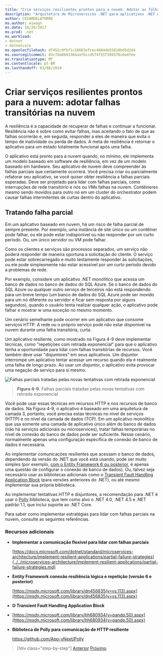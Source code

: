 ```yaml
---
title: "Crie serviços resilientes prontos para a nuvem. Adotar as falhas transitórias na nuvem"
description: "Arquitetura de Microservices .NET para aplicativos .NET em contêineres | Crie serviços resilientes prontos para a nuvem. Adotar as falhas transitórias na nuvem"
author: CESARDELATORRE
ms.author: wiwagn
ms.date: 10/26/2017
ms.prod: .net
ms.workload:
- dotnet
- dotnetcore
ms.openlocfilehash: df452c9fbf1c16603efcec40844b55810bd5d2d4
ms.sourcegitcommit: d3cfda0943364aaf6ccd574f55f584576c8a4fee
ms.translationtype: MT
ms.contentlocale: pt-BR
ms.lasthandoff: 03/08/2018
---
```

# <a name="build-resilient-services-ready-for-the-cloud-embrace-transient-failures-in-the-cloud"></a>Criar serviços resilientes prontos para a nuvem: adotar falhas transitórias na nuvem

A resiliência é a capacidade de recuperar de falhas e continuar a funcionar. Resiliência não é sobre como evitar falhas, mas aceitando o fato de que as falhas ocorrerão e, em seguida, responder a eles de maneira que evita o tempo de inatividade ou perda de dados. A meta de resiliência é retornar o aplicativo para um estado totalmente funcional após uma falha.

O aplicativo está pronto para a nuvem quando, no mínimo, ele implementa um modelo baseado em software de resiliência, em vez de um modelo baseado em hardware. Seu aplicativo de nuvem deve compreender as falhas parciais que certamente ocorrerá. Você precisa criar ou parcialmente refatorar seu aplicativo, se você quiser obter resiliência a falhas parciais esperadas. Deve ser projetado para lidar com falhas parciais, como interrupções de rede transitório e nós ou VMs falhas na nuvem. Contêineres mesmo sendo movidos para outro nó em um cluster do orchestrator podem causar falhas intermitentes de curtas dentro do aplicativo.

## <a name="handling-partial-failure"></a>Tratando falha parcial

Em um aplicativo baseado em nuvem, há um risco de falha parcial de sempre presente. Por exemplo, uma instância de site único ou um contêiner pode falhar, ou ele pode estar indisponível ou não responder por um curto período. Ou, um único servidor ou VM pode falhar.

Como os clientes e serviços são processos separados, um serviço não poderá responder de maneira oportuna a solicitação do cliente. O serviço pode estar sobrecarregado e muito lentamente responder às solicitações, ou ele pode simplesmente não estar acessível por um curto período devido a problemas de rede.

Por exemplo, considere um aplicativo .NET monolítico que acessa um banco de dados no banco de dados do SQL Azure. Se o banco de dados do SQL Azure ou qualquer outro serviço de terceiros não está respondendo para um breve tempo (um banco de dados do SQL Azure pode ser movido para um nó diferente ou servidor e ficar sem resposta por alguns segundos), quando o usuário tenta realizar qualquer ação, o aplicativo pode falhar e mostrar w uma exceção no mesmo momento.

Um cenário semelhante pode ocorrer em um aplicativo que consome serviços HTTP. A rede ou o próprio serviço pode não estar disponível na nuvem durante uma falha transitória, curta.

Um aplicativo resiliente, como mostrado na Figura 4-9 deve implementar técnicas, como "repetições com retirada exponencial" para que o aplicativo tenha a oportunidade para lidar com falhas transitórias de recursos. Você também deve usar "disjuntores" em seus aplicativos. Um disjuntor interrompe um aplicativo tentar acessar um recurso quando ela é realmente uma falha de longo prazo. Ao usar um disjuntor, o aplicativo evita provocar uma negação de serviço para si mesmo.

![Falhas parciais tratadas pelas novas tentativas com retirada exponencial](./media/image9.png)

> **Figura 4-9.** Falhas parciais tratadas pelas novas tentativas com retirada exponencial

Você pode usar essas técnicas em recursos HTTP e nos recursos de banco de dados. Na Figura 4-9, o aplicativo é baseado em uma arquitetura de camada 3, portanto, você precisa estas técnicas no nível de serviços (HTTP) e no nível da camada de dados (TCP). Em um aplicativo monolítico que usa somente uma camada de aplicativo único além do banco de dados (não há serviços adicionais ou microservices), tratar falhas temporárias no nível de conexão do banco de dados pode ser suficiente. Nesse cenário, normalmente apenas uma configuração específica de conexão de banco de dados é necessária.

Ao implementar comunicações resilientes que acessam o banco de dados, dependendo da versão do .NET que você está usando, pode ser muito simples (por exemplo, [com o Entity Framework 6 ou posterior](https://msdn.microsoft.com/library/dn456835(v=vs.113).aspx), é apenas uma questão de configurar o conexão de banco de dados). Ou, talvez seja necessário usar as bibliotecas adicionais como o [Transient Fault Handling Application Block](https://msdn.microsoft.com/library/hh680934(v=pandp.50).aspx) (para versões anteriores do .NET), ou até mesmo implementar sua própria biblioteca.

Ao implementar tentativas HTTP e disjuntores, a recomendação para .NET é usar o [Polly](https://github.com/App-vNext/Polly) biblioteca, que tem como alvo o .NET 4.0, .NET 4.5 e .NET padrão 1.1, que inclui suporte ao .NET Core.

Para saber como implementar estratégias para lidar com falhas parciais na nuvem, consulte as seguintes referências.

### <a name="additional-resources"></a>Recursos adicionais

-   **Implementar a comunicação flexível para lidar com falhas parciais**

    [https://docs.microsoft.com/dotnet/standard/microservices-architecture/implement-resilient-applications/partial-failure-strategies](../../microservices-architecture/implement-resilient-applications/partial-failure-strategies.md)

-   **Entity Framework conexão resiliência lógica e repetição (versão 6 e posterior)**

    [https://msdn.microsoft.com/library/dn456835(v=vs.113).aspx](https://msdn.microsoft.com/library/dn456835(v=vs.113).aspx)

-   **O Transient Fault Handling Application Block**

-   [https://msdn.microsoft.com/library/hh680934(v=pandp.50).aspx](https://msdn.microsoft.com/library/hh680934(v=pandp.50).aspx)

-   **Biblioteca de Polly para comunicação de HTTP resiliente**

    https://github.com/App-vNext/Polly

>[!div class="step-by-step"]
[Anterior](when-to-deploy-windows-containers-to-azure-container-service-kubernetes.md)
[Próximo](modernize-your-apps-with-monitoring-and-telemetry.md)
